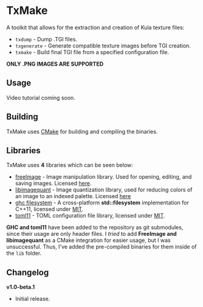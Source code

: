# TxMake

A toolkit that allows for the extraction and creation of Kula texture files:

-   `txdump` - Dump .TGI files.
-   `txgenerate` - Generate compatible texture images before TGI creation.
-   `txmake` - Build final TGI file from a specified configuration file.

**ONLY .PNG IMAGES ARE SUPPORTED**

## Usage

Video tutorial coming soon.

## Building

TxMake uses [CMake](https://cmake.org/) for building and compiling the binaries.

## Libraries

TxMake uses **4** libraries which can be seen below:

-   [freeImage](https://freeimage.sourceforge.io/) - Image manipulation library. Used for opening, editing, and saving images. Licensed [here](https://freeimage.sourceforge.io/license.html).
-   [libimagequant](https://github.com/ImageOptim/libimagequant) - Image quantization library, used for reducing colors of an image to an indexed palette. Licensed [here](https://github.com/ImageOptim/libimagequant#license)
-   [ghc filesystem](https://github.com/gulrak/filesystem) - A cross-platform **std::filesystem** implementation for C++11, licensed under [MIT](https://github.com/gulrak/filesystem/blob/master/LICENSE).
-   [toml11](https://github.com/ToruNiina/toml11) - TOML configuration file library, licensed under [MIT](https://github.com/ToruNiina/toml11#licensing-terms).

**GHC and toml11** have been added to the repository as git submodules, since their usage are only header files. I _tried_ to add **FreeImage and libimagequant** as a CMake integration for easier usage, but I was unsuccessful. Thus, I've added the pre-compiled binaries for them inside of the `lib` folder.

## Changelog

**v1.0-beta.1**

-   Initial release.
